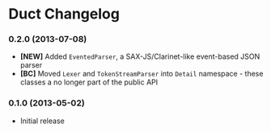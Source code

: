# Duct Changelog

### 0.2.0 (2013-07-08)

* **[NEW]** Added `EventedParser`, a SAX-JS/Clarinet-like event-based JSON parser
* **[BC]** Moved `Lexer` and `TokenStreamParser` into `Detail` namespace - these classes a no longer part of the public API

### 0.1.0 (2013-05-02)

* Initial release
